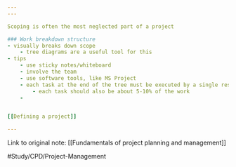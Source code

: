 ```yaml
---
---

Scoping is often the most neglected part of a project

### Work breakdown structure
- visually breaks down scope
	- tree diagrams are a useful tool for this
- tips
	- use sticky notes/whiteboard
	- involve the team
	- use software tools, like MS Project
	- each task at the end of the tree must be executed by a single resource
		- each task should also be about 5-10% of the work
	- 


[[Defining a project]]

---
```

Link to original note:
[[Fundamentals of project planning and management]]

#Study/CPD/Project-Management 
